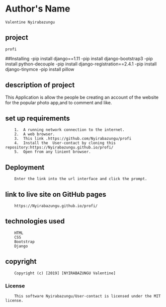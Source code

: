 # Author's Name
    Valentine Nyirabazungu

## project 
    profi

##Installing 
-pip install django==1.11
-pip install django-bootstrap3
-pip install python-decouple
-pip install django-registration==2.4.1
-pip install django-tinymce
-pip install pillow

## description of project
  This Application  is allow the people  be creating an account of the website for the popular photo app,and to comment and like.

##  set up requirements
        1.  A running network connection to the internet.
        2.  A web browser.
        3.  This link .https://github.com/Nyirabazungu/profi
        4.  Install the  User-contact by cloning this repository:https://Nyirabazungu.github.io/profi/
        5.  Open from any linient browser.


## Deployment
        Enter the link into the url interface and click the prompt.

## link to live site on GitHub pages
        https://Nyirabazungu.github.io/profi/

## technologies used
        HTML
        CSS
        Bootstrap
        Django
       
## copyright
        Copyright (c) [2019] [NYIRABAZUNGU Valentine]
    
### License
        This software Nyirabazungu/User-contact is licensed under the MIT license.
